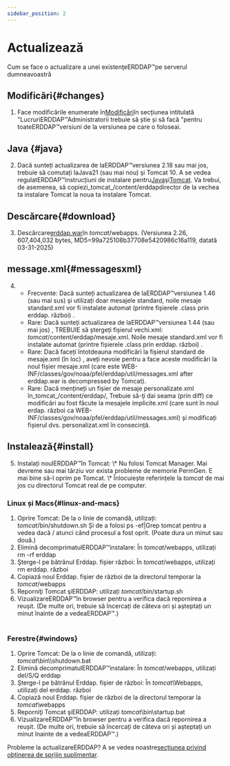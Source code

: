 ```yaml
---
sidebar_position: 2
---
```

# Actualizează
Cum se face o actualizare a unei existenţeERDDAP™pe serverul dumneavoastră

## Modificări{#changes} 
1. Face modificările enumerate în[Modificări](/changes)în secțiunea intitulată "LucruriERDDAP™Administratorii trebuie să știe și să facă "pentru toateERDDAP™versiuni de la versiunea pe care o foloseai.
     
## Java {#java} 
2. Dacă sunteți actualizarea de laERDDAP™versiunea 2.18 sau mai jos, trebuie să comutați laJava21 (sau mai nou) şi Tomcat 10. A se vedea regulatERDDAP™instrucțiuni de instalare pentru[Java](/docs/server-admin/deploy-install#java)şi[Tomcat](/docs/server-admin/deploy-install#tomcat). Va trebui, de asemenea, să copiezi_tomcat_/content/erddapdirector de la vechea ta instalare Tomcat la noua ta instalare Tomcat.

## Descărcare{#download} 
3. Descărcare[erddap.war](https://github.com/ERDDAP/erddap/releases/download/v2.26.0/erddap.war)în _tomcat_/webapps.
     (Versiunea 2.26, 607,404,032 bytes, MD5=99a725108b37708e5420986c16a119, datată 03-31-2025) 
     
## message.xml{#messagesxml} 
4. 
    * Frecvente: Dacă sunteți actualizarea de laERDDAP™versiunea 1.46 (sau mai sus) și utilizați doar mesajele standard, noile mesaje standard.xml vor fi instalate automat (printre fișierele .class prin erddap. război) .
         
    * Rare: Dacă sunteți actualizarea de laERDDAP™versiunea 1.44 (sau mai jos) ,
TREBUIE să ștergeți fișierul vechi.xml:
        _tomcat_/content/erddap/mesaje.xml.
Noile mesaje standard.xml vor fi instalate automat (printre fișierele .class prin erddap. război) .
         
    * Rare: Dacă faceți întotdeauna modificări la fișierul standard de mesaje.xml (în loc) ,
aveți nevoie pentru a face aceste modificări la noul fișier mesaje.xml (care este
WEB-INF/classes/gov/noaa/pfel/erddap/util/messages.xml after erddap.war is decompressed by Tomcat).
         
    * Rare: Dacă mențineți un fișier de mesaje personalizate.xml în_tomcat_/content/erddap/,
Trebuie să-ţi dai seama (prin diff) ce modificări au fost făcute la mesajele implicite.xml (care sunt în noul erdap. război ca
WEB-INF/classes/gov/noaa/pfel/erddap/util/messages.xml) și modificați fișierul dvs. personalizat.xml în consecință.
         
## Instalează{#install} 
5. Instalați noulERDDAP™în Tomcat:
\\* Nu folosi Tomcat Manager. Mai devreme sau mai târziu vor exista probleme de memorie PermGen. E mai bine să-l oprim pe Tomcat.
\\* Înlocuiește referințele la _tomcat_ de mai jos cu directorul Tomcat real de pe computer.
     
### Linux și Macs{#linux-and-macs} 
1. Oprire Tomcat: De la o linie de comandă, utilizați: _tomcat_/bin/shutdown.sh
Și de a folosi ps -ef|Grep tomcat pentru a vedea dacă / atunci când procesul a fost oprit. (Poate dura un minut sau două.) 
2. Elimină decomprimatulERDDAP™instalare: În _tomcat_/webapps, utilizați
rm -rf erddap
3. Şterge-l pe bătrânul Erddap. fișier război: În _tomcat_/webapps, utilizați rm erddap. război
4. Copiază noul Erddap. fișier de război de la directorul temporar la _tomcat_/webapps
5. Reporniţi Tomcat şiERDDAP: utilizați _tomcat_/bin/startup.sh
6. VizualizareERDDAP™în browser pentru a verifica dacă repornirea a reușit.
     (De multe ori, trebuie să încercați de câteva ori și așteptați un minut înainte de a vedeaERDDAP™.)   
             
### Ferestre{#windows} 
1. Oprire Tomcat: De la o linie de comandă, utilizați: _tomcat_\\bin\\\shutdown.bat
2. Elimină decomprimatulERDDAP™instalare: În _tomcat_/webapps, utilizați
del/S/Q erddap
3. Şterge-l pe bătrânul Erddap. fișier de război: În _tomcat_\\Webapps, utilizați del erddap. război
4. Copiază noul Erddap. fișier de război de la directorul temporar la _tomcat_\\webapps
5. Reporniţi Tomcat şiERDDAP: utilizați _tomcat_\\bin\\startup.bat
6. VizualizareERDDAP™în browser pentru a verifica dacă repornirea a reușit.
     (De multe ori, trebuie să încercați de câteva ori și așteptați un minut înainte de a vedeaERDDAP™.) 

Probleme la actualizareERDDAP? A se vedea noastre[secțiunea privind obținerea de sprijin suplimentar](/docs/intro#support).
